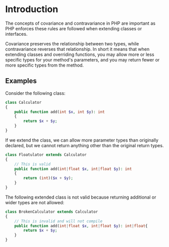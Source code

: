 # Introduction

The concepts of covariance and contravariance in PHP are important as PHP enforces these rules are followed when extending classes or interfaces.

Covariance preserves the relationship between two types, while contravariance reverses that relationship. In short it means that when extending classes and overriding functions, you may allow more or less specific types for your method's parameters, and you may return fewer or more specific types from the method.

## Examples

Consider the following class:

```php
class Calculator 
{
    public function add(int $x, int $y): int 
    {
        return $x + $y;
    }
}
```

If we extend the class, we can allow more parameter types than originally declared, but we cannot return anything other than the original return types.

```php
class Floatulator extends Calculator
{
    // This is valid
    public function add(int|float $x, int|float $y): int 
    {
        return (int)($x + $y);
    }
}
```

The following extended class is not valid because returning additional or wider types are not allowed:

```php
class BrokenCalculator extends Calculator 
{
    // This is invalid and will not compile
    public function add(int|float $x, int|float $y): int|float{
        return $x + $y;
    }
}
```
